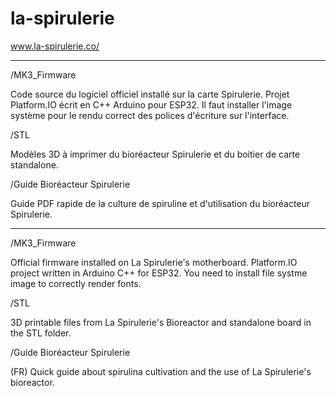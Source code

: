 # la-spirulerie

www.la-spirulerie.co/

------------------------------------------------------------

/MK3_Firmware

Code source du logiciel officiel installé sur la carte Spirulerie. 
Projet Platform.IO écrit en C++ Arduino pour ESP32. 
Il faut installer l'image système pour le rendu correct des polices d'écriture sur l'interface.

/STL

Modèles 3D à imprimer du bioréacteur Spirulerie et du boitier de carte standalone.

/Guide Bioréacteur Spirulerie

Guide PDF rapide de la culture de spiruline et d'utilisation du bioréacteur Spirulerie.

------------------------------------------------------------

/MK3_Firmware

Official firmware installed on La Spirulerie's motherboard.
Platform.IO project written in Arduino C++ for ESP32. 
You need to install file systme image to correctly render fonts.

/STL

3D printable files from La Spirulerie's Bioreactor and standalone board in the STL folder.

/Guide Bioréacteur Spirulerie

(FR) Quick guide about spirulina cultivation and the use of La Spirulerie's bioreactor.
